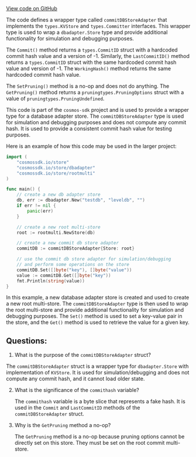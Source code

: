 [View code on GitHub](https://github.com/cosmos/cosmos-sdk.git/store/rootmulti/dbadapter.go)

The code defines a wrapper type called `commitDBStoreAdapter` that implements the `types.KVStore` and `types.Committer` interfaces. This wrapper type is used to wrap a `dbadapter.Store` type and provide additional functionality for simulation and debugging purposes. 

The `Commit()` method returns a `types.CommitID` struct with a hardcoded commit hash value and a version of -1. Similarly, the `LastCommitID()` method returns a `types.CommitID` struct with the same hardcoded commit hash value and version of -1. The `WorkingHash()` method returns the same hardcoded commit hash value. 

The `SetPruning()` method is a no-op and does not do anything. The `GetPruning()` method returns a `pruningtypes.PruningOptions` struct with a value of `pruningtypes.PruningUndefined`. 

This code is part of the `cosmos-sdk` project and is used to provide a wrapper type for a database adapter store. The `commitDBStoreAdapter` type is used for simulation and debugging purposes and does not compute any commit hash. It is used to provide a consistent commit hash value for testing purposes. 

Here is an example of how this code may be used in the larger project:

```go
import (
    "cosmossdk.io/store"
    "cosmossdk.io/store/dbadapter"
    "cosmossdk.io/store/rootmulti"
)

func main() {
    // create a new db adapter store
    db, err := dbadapter.New("testdb", "leveldb", "")
    if err != nil {
        panic(err)
    }

    // create a new root multi-store
    root := rootmulti.NewStore(db)

    // create a new commit db store adapter
    commitDB := commitDBStoreAdapter{Store: root}

    // use the commit db store adapter for simulation/debugging
    // and perform some operations on the store
    commitDB.Set([]byte("key"), []byte("value"))
    value := commitDB.Get([]byte("key"))
    fmt.Println(string(value))
}
``` 

In this example, a new database adapter store is created and used to create a new root multi-store. The `commitDBStoreAdapter` type is then used to wrap the root multi-store and provide additional functionality for simulation and debugging purposes. The `Set()` method is used to set a key-value pair in the store, and the `Get()` method is used to retrieve the value for a given key.
## Questions: 
 1. What is the purpose of the `commitDBStoreAdapter` struct?
   
   The `commitDBStoreAdapter` struct is a wrapper type for `dbadapter.Store` with implementation of `KVStore`. It is used for simulation/debugging and does not compute any commit hash, and it cannot load older state.

2. What is the significance of the `commithash` variable?
   
   The `commithash` variable is a byte slice that represents a fake hash. It is used in the `Commit` and `LastCommitID` methods of the `commitDBStoreAdapter` struct.

3. Why is the `GetPruning` method a no-op?
   
   The `GetPruning` method is a no-op because pruning options cannot be directly set on this store. They must be set on the root commit multi-store.